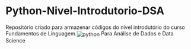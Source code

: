 # Python-Nivel-Introdutorio-DSA
Repositório criado para armazenar códigos do nível introdutório do curso Fundamentos de Linguagem  <img align="center" alt="python" src="https://img.shields.io/badge/Python-3776AB?style=for-the-badge&logo=python&logoColor=white"/> Para Análise de Dados e Data Science 
